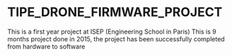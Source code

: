 # TIPE_DRONE_FIRMWARE_PROJECT
This is a first year project at ISEP (Engineering School in Paris)
This is 9 months project done in 2015, the project has been successfully completed from hardware to software
